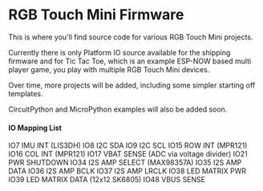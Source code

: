 # RGB Touch Mini Firmware

This is where you'll find source code for various RGB Touch Mini projects.

Currently there is only Platform IO source available for the shipping firmware and for Tic Tac Toe, which is an example ESP-NOW based multi player game, you play with multiple RGB Touch Mini devices.

Over time, more projects will be added, including some simpler starting off templates.

CircuitPython and MicroPython examples will also be added soon.

#### IO Mapping List

IO7		IMU INT (LIS3DH)
IO8 	I2C SDA
IO9 	I2C SCL
IO15	ROW INT (MPR121)
IO16 	COL INT (MPR121)
IO17 	VBAT SENSE (ADC via voltage divider)
IO21 	PWR SHUTDOWN 
IO34	I2S AMP SELECT (MAX98357A)
IO35	I2S AMP DATA
IO36 	I2S AMP BCLK
IO37 	I2S AMP LRCLK
IO38 	LED MATRIX PWR
IO39	LED MATRIX DATA (12x12 SK6805)
IO48	VBUS SENSE
